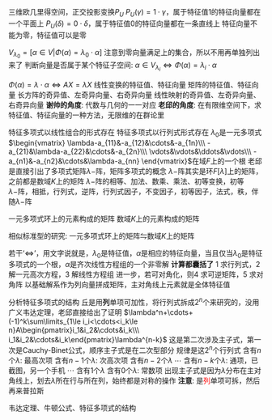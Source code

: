 三维欧几里得空间，正交投影变换$P_U$
$P_U(\gamma)=1\cdot\gamma$，属于特征值1的特征向量都在一个平面上
$P_U(\delta)=0\cdot\delta$，属于特征值0的特征向量都在一条直线上
特征向量不能为零，特征值可以是零

$V_{\lambda_0}=[\alpha\in V|\Phi(\alpha)=\lambda_0\cdot\alpha]$
注意到零向量满足上的集合，所以不用再单独列出来了
判断向量是否属于某个特征子空间: $\alpha\in V_{\lambda_i}\iff\Phi(\alpha)=\lambda_i\cdot\alpha$

$\Phi(\alpha)=\lambda\cdot\alpha\iff AX=\lambda X$
线性变换的特征值、特征向量
矩阵的特征值、特征向量
长方阵的奇异值、左奇异向量、右奇异向量
线性映射的奇异值、左奇异向量、右奇异向量
**谢帅的角度**: 代数与几何的一一对应
**老邱的角度**: 在有限维空间下，求特征值、特征向量的一种方法，无限维的在群论里

特征多项式以线性组合的形式存在
特征多项式以行列式形式存在
$\lambda_0$是一元多项式$\begin{vmatrix}
\lambda-a_{11}&-a_{12}&\cdots&-a_{1n}\\\
-a_{21}&\lambda-a_{22}&\cdots&-a_{2n}\\\
\vdots&\vdots&\ddots&\vdots\\\
-a_{n1}&-a_{n2}&\cdots&\lambda-a_{nn}
\end{vmatrix}$在域$F$上的一个根
老邱是直接引出了多项式矩阵$\lambda-$阵，矩阵多项式的概念
$\lambda-$阵其实是环$F[\lambda]$上的矩阵，之前都是数域$K$上的矩阵
$\lambda-$阵的相等、加法、数乘、乘法、初等变换，初等$\lambda-$阵，相抵，行列式，逆阵，行列式因子，不变因子，初等因子，法式，秩，伴随$\lambda-$阵

一元多项式环上的元素构成的矩阵
数域$K$上的元素构成的矩阵

相似标准型的研究: 一元多项式环上的矩阵$\leftrightharpoons$数域$K$上的矩阵

若干‘$\iff$’，用文字说就是，$\lambda_0$是特征值，$\alpha$是相应的特征向量，当且仅当$\lambda_0$是特征多项式的一个根，$\alpha$是齐次线性方程组的一个非零解
**计算都囊括了**
1 求行列式，2 解一元高次方程，3 解线性方程组
进一步，若可对角化，则4 求可逆矩阵，5 求对角阵
以基础解系作为列向量拼成矩阵，主对角线上元素就是全体特征值

分析特征多项式的结构
丘是用**列**单项可加性，将行列式拆成$2^n$个来研究的，没用广义韦达定理，老邱直接给出了证明
$\lambda^n+\cdots+(-1)^k\sum\limits_{1\le i_i<\cdots<i_k\le n}A\begin{pmatrix}i_1&i_2&\cdots&i_k\\\ i_1&i_2&\cdots&i_k\end{pmatrix}\lambda^{n-k}$
这是第二次涉及主子式，第一次是Cauchy-Binet公式，顺序主子式是在二次型部分
规律是这$2^n$个行列式
含有$n$个$\lambda$: 最高次项
含有$n-1$个$\lambda$: 次高次项
含有$n-2$个$\lambda$
$\cdots$
含有$n-k$个$\lambda$: 通项，已截图，另一个手机
$\cdots$
含有$1$个$\lambda$
含有$0$个$\lambda$: 常数项
出现主子式是因为$\lambda$分布在主对角线上，划去$\lambda$所在行与所在列，始终都是对称的操作
**注意**: 是<font color=red>列</font>单项可拆，然后再来普拉斯

韦达定理、牛顿公式、特征多项式的结构

